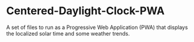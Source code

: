 # Centered-Daylight-Clock-PWA
A set of files to run as a Progressive Web Application (PWA) that displays the localized solar time and some weather trends. 
